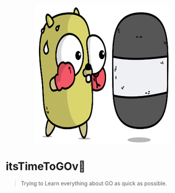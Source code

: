 <div align="center">
    <img width="350" height="365" src="https://github.com/AlbertSolomon/itsTimeToGO/blob/main/gochaos/assets/goooo.gif" alt="go thingii"/>
</div>

# itsTimeToGOv💨

>Trying to Learn everything about GO as quick as possible.
